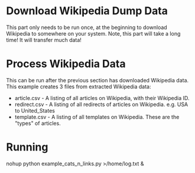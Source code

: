 
# Download Wikipedia Dump Data

This part only needs to be run once, at the beginning to download Wikipedia to somewhere on your system.  Note, this part will take a long time!  It will transfer much data!

# Process Wikipedia Data

This can be run after the previous section has downloaded Wikipedia data.  This example creates 3 files from extracted Wikipedia data:

* article.csv - A listing of all articles on Wikipedia, with their Wikipedia ID.
* redirect.csv - A listing of all redirects of articles on Wikipedia. e.g. USA to United_States
* template.csv - A listing of all templates on Wikipedia.  These are the "types" of articles.

# Running

nohup python example_cats_n_links.py >/home/log.txt &